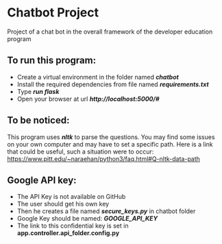 # Chatbot Project
Project of a chat bot in the overall framework of the developer education program

## To run this program:
* Create a virtual environment in the folder named ***chatbot***
* Install the required dependencies from file named ***requirements.txt***
* Type ***run flask***
* Open your browser at url ***http://localhost:5000/#***

## To be noticed:
This program uses ***nltk*** to parse the questions.
You may find some issues on your own computer and may have to set a specific path.
Here is a link that could be useful, such a situation were to occur:
https://www.pitt.edu/~naraehan/python3/faq.html#Q-nltk-data-path

## Google API key:
* The API Key is not available on GitHub
* The user should get his own key
* Then he creates a file named ***secure_keys.py*** in chatbot folder
* Google Key should be named: ***GOOGLE_API_KEY***
* The link to this confidential key is set in **app.controller.api_folder.config.py**

